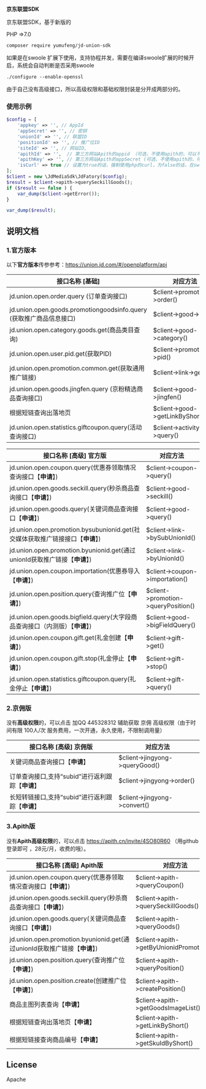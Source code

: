 **京东联盟SDK**

京东联盟SDK，基于新版的

PHP =>7.0

`composer require yumufeng/jd-union-sdk`

如果是在swoole 扩展下使用，支持协程并发，需要在编译swoole扩展的时候开启，系统会自动判断是否采用swoole

```./configure --enable-openssl```

由于自己没有高级接口，所以高级权限和基础权限封装是分开成两部分的。


### 使用示例

```php
$config = [
    'appkey' => '', // AppId
    'appSecret' => '', // 密钥
    'unionId' => '', // 联盟ID
    'positionId' => '', // 推广位ID
    'siteId' => '', // 网站ID,
    'apithId' => '',  // 第三方网站Apith的appid （可选，不使用apith的，可以不用填写）
    'apithKey' => '', // 第三方网站Apith的appSecret (可选，不使用apith的，可以不用填写)
    'isCurl' => true // 设置为true的话，强制使用php的curl，为false的话，在swoole cli环境下自动启用 http协程客户端
];
$client = new \JdMediaSdk\JdFatory($config);
$result = $client->apith->querySeckillGoods();
if ($result == false ) {
    var_dump($client->getError());
}

var_dump($result);

```


## 说明文档


### 1.官方版本

以下**官方版本**传参参考：https://union.jd.com/#/openplatform/api

| 接口名称 [**基础**]   | 对应方法  |
| --------   | ---- |
| jd.union.open.order.query (订单查询接口)     | \$client->promotion->order() |
| jd.union.open.goods.promotiongoodsinfo.query (获取推广商品信息接口)     | \$client->good->info() |
| jd.union.open.category.goods.get(商品类目查询)     | \$client->good->category() |
| jd.union.open.user.pid.get(获取PID)     | \$client->promotion->pid() |
| jd.union.open.promotion.common.get(获取通用推广链接)     | \$client->link->get() |
| jd.union.open.goods.jingfen.query (京粉精选商品查询接口)     | \$client->good->jingfen() |
| 根据短链查询出落地页  | \$client->good->getLinkByShortUrl()   |
| jd.union.open.statistics.giftcoupon.query(活动查询接口)   | \$client->activity->query()   |


| 接口名称 [**高级**] **官方版**   | 对应方法  |
| --------   | ---- |
|jd.union.open.coupon.query(优惠券领取情况查询接口【**申请**】)   | \$client->coupon->query()   |
|jd.union.open.goods.seckill.query(秒杀商品查询接口【**申请**】)   | \$client->good->seckill()   |
|jd.union.open.goods.query(关键词商品查询接口【**申请**】)   | \$client->good->query()   |
|jd.union.open.promotion.bysubunionid.get(社交媒体获取推广链接接口【**申请**】)   | \$client->link->bySubUnionId()   |
|jd.union.open.promotion.byunionid.get(通过unionId获取推广链接【**申请**】)   | \$client->link->byUnionId()   |
|jd.union.open.coupon.importation(优惠券导入【**申请**】)   | \$client->coupon->importation()   |
|jd.union.open.position.query(查询推广位【**申请**】)   | \$client->promotion->queryPosition()   |
|jd.union.open.goods.bigfield.query(大字段商品查询接口（内测版）【**申请**】)   | \$client->good->bigFieldQuery()   |
|jd.union.open.coupon.gift.get(礼金创建【**申请**】)   | \$client->gift->get()   |
|jd.union.open.coupon.gift.stop(礼金停止【**申请**】)   | \$client->gift->stop()   |
|jd.union.open.statistics.giftcoupon.query(礼金停止【**申请**】)   | \$client->gift->query()   |


### 2.京佣版


没有**高级权限**的，可以点击 加QQ 445328312 辅助获取 京佣 高级权限（由于时间有限 100人/次 服务费用，一次开通，永久使用，不限制调用量）

| 接口名称 [**高级**]  **京佣版** | 对应方法  |
| --------   | ---- |
|关键词商品查询接口【**申请**】   | \$client->jingyong->queryGood()   |
|订单查询接口,支持“subid”进行返利跟踪【**申请**】   | \$client->jingyong->order()   |
|长短转链接口,支持“subid”进行返利跟踪【**申请**】   | \$client->jingyong->convert()   |


### 3.Apith版


没有**Apith高级权限**的，可以点击 https://apith.cn/invite/4SO80R60 （用github登录即可 ，28元/月，收费的哦）。

| 接口名称 [**高级**]  **Apith版** | 对应方法  |
| --------   | ---- |
|jd.union.open.coupon.query(优惠券领取情况查询接口【**申请**】)   | \$client->apith->queryCoupon()   |
|jd.union.open.goods.seckill.query(秒杀商品查询接口【**申请**】)   | \$client->apith->querySeckillGoods()   |
|jd.union.open.goods.query(关键词商品查询接口【**申请**】)   | \$client->apith->queryGoods()   |
|jd.union.open.promotion.byunionid.get(通过unionId获取推广链接【**申请**】)   | \$client->apith->getByUnionidPromotion()   |
|jd.union.open.position.query(查询推广位【**申请**】)   | \$client->apith->queryPosition()   |
|jd.union.open.position.create(创建推广位【**申请**】)   | \$client->apith->createPosition()   |
|商品主图列表查询【**申请**】   | \$client->apith->getGoodsImageList()   |
|根据短链查询出落地页【**申请**】   | \$client->apith->getLinkByShort()   |
|根据短链接查询商品编号【**申请**】   | \$client->apith->getSkuIdByShort()   |
## License

Apache 






